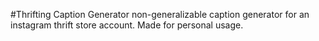 #Thrifting Caption Generator 
non-generalizable caption generator for an instagram thrift store account. Made for personal usage.